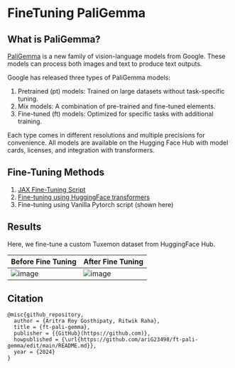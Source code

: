 # FineTuning PaliGemma

## What is PaliGemma?

[PaliGemma](https://ai.google.dev/gemma/docs/paligemma) is a new family of vision-language models from Google. These models can process both images and text to produce text outputs.

Google has released three types of PaliGemma models:
1. Pretrained (pt) models: Trained on large datasets without task-specific tuning.
2. Mix models: A combination of pre-trained and fine-tuned elements.
3. Fine-tuned (ft) models: Optimized for specific tasks with additional training.

Each type comes in different resolutions and multiple precisions for convenience. All models are available on the Hugging Face Hub with model cards, licenses, and integration with transformers.

## Fine-Tuning Methods

1. [JAX Fine-Tuning Script](https://colab.research.google.com/github/google-research/big_vision/blob/main/big_vision/configs/proj/paligemma/finetune_paligemma.ipynb)
2. [Fine-tuning using HuggingFace transformers](https://huggingface.co/blog/paligemma#using-transformers-1)
3. Fine-tuning using Vanilla Pytorch script (shown here)

## Results

Here, we fine-tune a custom Tuxemon dataset from HuggingFace Hub.

| Before Fine Tuning | After Fine Tuning |
|---|---|
| ![image](https://github.com/ariG23498/ft-pali-gemma/assets/44690292/67d47985-ec4a-4e3f-ac45-d2474cf988d4) | ![image](https://github.com/ariG23498/ft-pali-gemma/assets/44690292/81c7ed90-9377-49e3-ad2c-4d680d350b67) |


## Citation

```
@misc{github_repository,
  author = {Aritra Roy Gosthipaty, Ritwik Raha}, 
  title = {ft-pali-gemma}, 
  publisher = {{GitHub}(https://github.com)},
  howpublished = {\url{https://github.com/ariG23498/ft-pali-gemma/edit/main/README.md}},
  year = {2024}  
}
```
